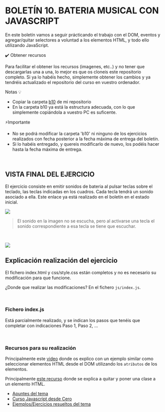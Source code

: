 # BOLETÍN 10. BATERIA MUSICAL CON JAVASCRIPT

En este boletín vamos a seguir prácticando el trabajo con el DOM, eventos y agregar/quitar selectores a voluntad a los elementos HTML, y todo ello
utilizando JavaScript.
    
✔️ Obtener recursos

Para facilitar el obtener los recursos (imagenes, etc..) y no tener que descargarlas una a una, lo mejor es que os cloneis este repositorio completo.
Si ya lo habéis hecho, simplemente obtener los cambios y ya tendréis actualizado el repositorio del curso en vuestro ordenador.

Notas 💡

- Copiar la carpeta [b10](https://github.com/jssdocente/LMSGI-2122/tree/main/B2/boletines/WebDesign/b10) de mi repositorio
- En la carpeta b10 ya está la estructura adecuada, con lo que simplemente copiándola a vuestro PC es suficente.

⚡Importante

- No se podrá modificar la carpeta 'b10' ni ninguno de los ejercicios realizados con fecha posterior a la fecha máxima de entrega del boletín.
- Si lo habéis entregado, y quereis modificarlo de nuevo, los podéis hacer hasta la fecha máxima de entrega.
    

<br>

## VISTA FINAL DEL EJERCICIO

El ejercicio consiste en emitir sonidos de bateria al pulsar teclas sobre el teclado, las teclas indicadas en los cuadros.
Cada tecla tendrá un sonido asociado a ella. Este enlace ya está realizado en el boletín en el estado inicial.

![](res/img/b10.preview.gif)

> El sonido en la imagen no se escucha, pero al activarse una tecla el sonido correspondiente a esa tecla se tiene que escuchar.

<br>

![](res/layout_preview2.gif)


## Explicación realización del ejercicio

El fichero index.html y css/style.css están completos y no es necesario su modificación para que funcione.

¿Donde que realizar las modificaciones? En el fichero `js/index.js`.

<br>

### Fichero index.js

Está parcialmente realizado, y se indican los pasos que tenéis que completar con indicaciones Paso 1, Paso 2, ...

<br>

### Recursos para su realización

Principalmente este [video](https://youtu.be/7W8BjqYD6Es) donde os explico con un ejemplo similar como seleccionar elementos HTML desde el DOM utilizando los `atributos` de los elementos.

Principalmente [este recurso](https://github.com/jssdocente/LMSGI-2122/tree/main/B2/apuntes/javascript/ejemplos/4.dom_trabajo_con_clases) donde se explica a quitar y poner una clase a un elemento HTML.

- [Apuntes del tema](https://github.com/jssdocente/LMSGI-2122/blob/main/B2/apuntes/javascript/javascript.md)
- [Curso Javascript desde Cero](https://www.youtube.com/playlist?list=PLROIqh_5RZeBAnmi0rqLkyZIAVmT5lZxG)
- [Ejemplos/Ejercicios resueltos del tema](https://github.com/jssdocente/LMSGI-2122/tree/main/B2/apuntes/javascript/ejemplos)


